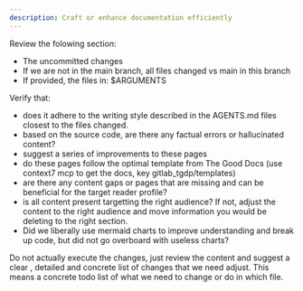 ```yaml
---
description: Craft or enhance documentation efficiently
---
```


Review the folowing section:

- The uncommitted changes
- If we are not in the main branch, all files changed vs main in this branch
- If provided, the files in: $ARGUMENTS


Verify that:

- does it adhere to the writing style described in the AGENTS.md files closest to the files changed.
- based on the source code, are there any factual errors or hallucinated content?
- suggest a series of improvements to these pages
- do these pages follow the optimal template from The Good Docs (use context7 mcp to get the docs, key gitlab_tgdp/templates)
- are there any content gaps or pages that are missing and can be beneficial for the target reader profile?
- is all content present targetting the right audience? If not, adjust the content to the right audience and move information you would be deleting to the right section.
- Did we liberally use mermaid charts to improve understanding and break up
  code, but did not go overboard with useless charts?

Do not actually execute the changes, just review the content and suggest a clear
, detailed and concrete list of changes that we need adjust. This means a concrete todo list of what we need to change or do in which file.
